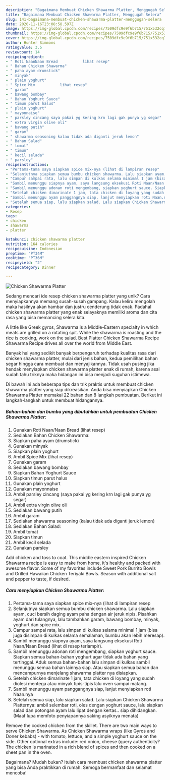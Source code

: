 ```yaml
---
description: "Bagaimana Membuat Chicken Shawarma Platter, Menggugah Selera"
title: "Bagaimana Membuat Chicken Shawarma Platter, Menggugah Selera"
slug: 141-bagaimana-membuat-chicken-shawarma-platter-menggugah-selera
date: 2020-11-16T23:08:58.597Z
image: https://img-global.cpcdn.com/recipes/7509dfc9e9f6b715/751x532cq70/chicken-shawarma-platter-foto-resep-utama.jpg
thumbnail: https://img-global.cpcdn.com/recipes/7509dfc9e9f6b715/751x532cq70/chicken-shawarma-platter-foto-resep-utama.jpg
cover: https://img-global.cpcdn.com/recipes/7509dfc9e9f6b715/751x532cq70/chicken-shawarma-platter-foto-resep-utama.jpg
author: Hunter Simmons
ratingvalue: 3.5
reviewcount: 14
recipeingredient:
- " Roti NaanNaan Bread           lihat resep"
- " Bahan Chicken Shawarma"
- " paha ayam drumstick"
- " minyak"
- " plain yoghurt"
- " Spice Mix           lihat resep"
- " garam"
- " bawang bombay"
- " Bahan Yoghurt Sauce"
- " timun parut halus"
- " plain yoghurt"
- " mayonnaise"
- " parsley cincang saya pakai yg kering krn lagi gak punya yg segar"
- " extra virgin olive oli"
- " bawang putih"
- " garam"
- " shawarma seasoning kalau tidak ada diganti jeruk lemon"
- " Bahan Salad"
- " tomat"
- " timun"
- " kecil selada"
- " parsley"
recipeinstructions:
- "Pertama-tama saya siapkan spice mix-nya (lihat di lampiran resep"
- "Selanjutnya siapkan semua bumbu chicken shawarma. Lalu siapkan ayam, cuci bersih daging ayam paha dengan air jeruk nipis. Pisahkan ayam dari tulangnya, lalu tambahkan garam, bawang bombay, minyak, yoghurt dan spice mix."
- "Campur sampai rata, lalu simpan di kulkas selama minimal 1 jam (bisa juga disimpan di kulkas selama semalaman, bumbu akan lebih meresap)."
- "Sambil menunggu siapnya ayam, saya langsung eksekusi Roti Naan/Naan Bread (lihat di resep terlampir)."
- "Sambil menunggu adonan roti mengembang, siapkan yoghurt sauce. Siapkan semua bahan-bahan yoghurt agar tidak ada bahan yang tertinggal. Aduk semua bahan-bahan lalu simpan di kulkas sambil menunggu semua bahan lainnya siap. Atau siapkan semua bahan dan mencampurnya menjelang shawarma platter nya disiapkan."
- "Setelah chicken dimarinate 1 jam, tata chicken di loyang yang sudah diolesi mentega atau minyak tipis-tipis lalu oven sampai matang."
- "Sambil menunggu ayam panggangnya siap, lanjut menyiapkan roti Naan.nya"
- "Setelah semua siap, lalu siapkan salad. Lalu siapkan Chicken Shawarma Platternya: ambil selembar roti, oles dengan yoghurt sauce, lalu siapkan salad dan potongan ayam lalu lipat dengan kertas.. siap dihidangkan. (Maaf lupa memfoto penyiapannya saking asyiknya menata)"
categories:
- Resep
tags:
- chicken
- shawarma
- platter

katakunci: chicken shawarma platter 
nutrition: 164 calories
recipecuisine: Indonesian
preptime: "PT34M"
cooktime: "PT36M"
recipeyield: "2"
recipecategory: Dinner

---
```



![Chicken Shawarma Platter](https://img-global.cpcdn.com/recipes/7509dfc9e9f6b715/751x532cq70/chicken-shawarma-platter-foto-resep-utama.jpg)

Sedang mencari ide resep chicken shawarma platter yang unik? Cara menyiapkannya memang susah-susah gampang. Kalau keliru mengolah maka hasilnya akan hambar dan justru cenderung tidak enak. Padahal chicken shawarma platter yang enak selayaknya memiliki aroma dan cita rasa yang bisa memancing selera kita.

A little like Greek gyros, Shawarma is a Middle-Eastern specialty in which meats are grilled on a rotating spit. While the shawarma is roasting and the rice is cooking, work on the salad. Best Platter Chicken Shawarma Recipe Shawarma Recipe drives all over the world from Middle East.

Banyak hal yang sedikit banyak berpengaruh terhadap kualitas rasa dari chicken shawarma platter, mulai dari jenis bahan, kedua pemilihan bahan segar hingga cara membuat dan menyajikannya. Tidak usah pusing jika hendak menyiapkan chicken shawarma platter enak di rumah, karena asal sudah tahu triknya maka hidangan ini bisa menjadi suguhan istimewa.


Di bawah ini ada beberapa tips dan trik praktis untuk membuat chicken shawarma platter yang siap dikreasikan. Anda bisa menyiapkan Chicken Shawarma Platter memakai 22 bahan dan 8 langkah pembuatan. Berikut ini langkah-langkah untuk membuat hidangannya.

<!--inarticleads1-->

##### Bahan-bahan dan bumbu yang dibutuhkan untuk pembuatan Chicken Shawarma Platter:

1. Gunakan  Roti Naan/Naan Bread           (lihat resep)
1. Sediakan  Bahan Chicken Shawarma:
1. Siapkan  paha ayam (drumstick)
1. Gunakan  minyak
1. Siapkan  plain yoghurt
1. Ambil  Spice Mix           (lihat resep)
1. Gunakan  garam
1. Sediakan  bawang bombay
1. Siapkan  Bahan Yoghurt Sauce
1. Siapkan  timun parut halus
1. Gunakan  plain yoghurt
1. Gunakan  mayonnaise
1. Ambil  parsley cincang (saya pakai yg kering krn lagi gak punya yg segar)
1. Ambil  extra virgin olive oli
1. Sediakan  bawang putih
1. Ambil  garam
1. Sediakan  shawarma seasoning (kalau tidak ada diganti jeruk lemon)
1. Sediakan  Bahan Salad:
1. Ambil  tomat
1. Siapkan  timun
1. Ambil  kecil selada
1. Gunakan  parsley


Add chicken and toss to coat. This middle eastern inspired Chicken Shawarma recipe is easy to make from home, it&#39;s healthy and packed with awesome flavor. Some of my favorites include Sweet Pork Burrito Bowls and Grilled Hawaiian Chicken Teriyaki Bowls. Season with additional salt and pepper to taste, if desired. 

<!--inarticleads2-->

##### Cara menyiapkan Chicken Shawarma Platter:

1. Pertama-tama saya siapkan spice mix-nya (lihat di lampiran resep
1. Selanjutnya siapkan semua bumbu chicken shawarma. Lalu siapkan ayam, cuci bersih daging ayam paha dengan air jeruk nipis. Pisahkan ayam dari tulangnya, lalu tambahkan garam, bawang bombay, minyak, yoghurt dan spice mix.
1. Campur sampai rata, lalu simpan di kulkas selama minimal 1 jam (bisa juga disimpan di kulkas selama semalaman, bumbu akan lebih meresap).
1. Sambil menunggu siapnya ayam, saya langsung eksekusi Roti Naan/Naan Bread (lihat di resep terlampir).
1. Sambil menunggu adonan roti mengembang, siapkan yoghurt sauce. Siapkan semua bahan-bahan yoghurt agar tidak ada bahan yang tertinggal. Aduk semua bahan-bahan lalu simpan di kulkas sambil menunggu semua bahan lainnya siap. Atau siapkan semua bahan dan mencampurnya menjelang shawarma platter nya disiapkan.
1. Setelah chicken dimarinate 1 jam, tata chicken di loyang yang sudah diolesi mentega atau minyak tipis-tipis lalu oven sampai matang.
1. Sambil menunggu ayam panggangnya siap, lanjut menyiapkan roti Naan.nya
1. Setelah semua siap, lalu siapkan salad. Lalu siapkan Chicken Shawarma Platternya: ambil selembar roti, oles dengan yoghurt sauce, lalu siapkan salad dan potongan ayam lalu lipat dengan kertas.. siap dihidangkan. (Maaf lupa memfoto penyiapannya saking asyiknya menata)


Remove the cooked chicken from the skillet. There are two main ways to serve Chicken Shawarma. As Chicken Shawarma wraps (like Gyros and Doner kebabs) - with tomato, lettuce, and a simple yoghurt sauce on the side. Other optional extras include: red onion, cheese (query authenticity? The chicken is marinated in a rich blend of spices and then cooked on a sheet pan in the oven. 

Bagaimana? Mudah bukan? Itulah cara membuat chicken shawarma platter yang bisa Anda praktikkan di rumah. Semoga bermanfaat dan selamat mencoba!
